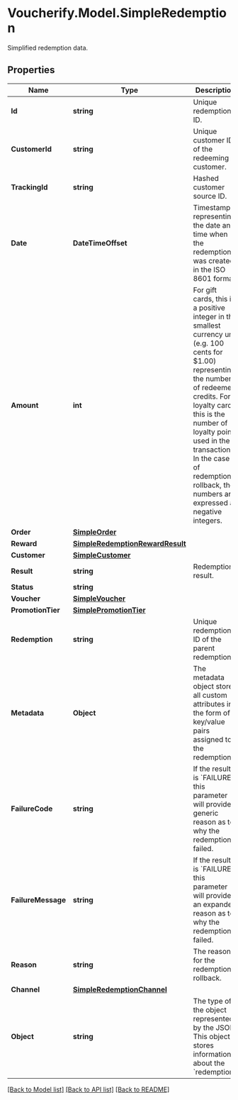 # Voucherify.Model.SimpleRedemption
Simplified redemption data.

## Properties

Name | Type | Description | Notes
------------ | ------------- | ------------- | -------------
**Id** | **string** | Unique redemption ID. | [optional] 
**CustomerId** | **string** | Unique customer ID of the redeeming customer. | [optional] 
**TrackingId** | **string** | Hashed customer source ID. | [optional] 
**Date** | **DateTimeOffset** | Timestamp representing the date and time when the redemption was created in the ISO 8601 format. | [optional] 
**Amount** | **int** | For gift cards, this is a positive integer in the smallest currency unit (e.g. 100 cents for $1.00) representing the number of redeemed credits. For loyalty cards, this is the number of loyalty points used in the transaction. In the case of redemption rollback, the numbers are expressed as negative integers. | [optional] 
**Order** | [**SimpleOrder**](SimpleOrder.md) |  | [optional] 
**Reward** | [**SimpleRedemptionRewardResult**](SimpleRedemptionRewardResult.md) |  | [optional] 
**Customer** | [**SimpleCustomer**](SimpleCustomer.md) |  | [optional] 
**Result** | **string** | Redemption result. | [optional] 
**Status** | **string** |  | [optional] 
**Voucher** | [**SimpleVoucher**](SimpleVoucher.md) |  | [optional] 
**PromotionTier** | [**SimplePromotionTier**](SimplePromotionTier.md) |  | [optional] 
**Redemption** | **string** | Unique redemption ID of the parent redemption. | [optional] 
**Metadata** | **Object** | The metadata object stores all custom attributes in the form of key/value pairs assigned to the redemption. | [optional] 
**FailureCode** | **string** | If the result is &#x60;FAILURE&#x60;, this parameter will provide a generic reason as to why the redemption failed. | [optional] 
**FailureMessage** | **string** | If the result is &#x60;FAILURE&#x60;, this parameter will provide an expanded reason as to why the redemption failed. | [optional] 
**Reason** | **string** | The reason for the redemption rollback. | [optional] 
**Channel** | [**SimpleRedemptionChannel**](SimpleRedemptionChannel.md) |  | [optional] 
**Object** | **string** | The type of the object represented by the JSON. This object stores information about the &#x60;redemption&#x60;. | [optional] [default to "redemption"]

[[Back to Model list]](../../README.md#documentation-for-models) [[Back to API list]](../../README.md#documentation-for-api-endpoints) [[Back to README]](../../README.md)


